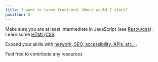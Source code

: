 ```yaml
---
title: I want to learn front-end. Where would I start?
position: 0
---
```


Make sure you are at least intermediate in JavaScript (see [Resources](<{{ "/resources/" | absolute_url }}>)). Learn some [HTML](<https://htmldog.com/guides/html/>)/[CSS](<https://htmldog.com/guides/css/>).

Expand your skills with [network, SEO, accessibility, APIs, etc...](<https://frontendmasters.com/books/front-end-handbook/2018/>).


Feel free to contribute any resources
